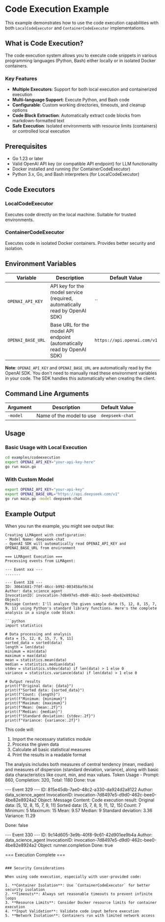 # Code Execution Example

This example demonstrates how to use the code execution capabilities with both `LocalCodeExecutor` and `ContainerCodeExecutor` implementations.

## What is Code Execution?

The code execution system allows you to execute code snippets in various programming languages (Python, Bash) either locally or in isolated Docker containers.

### Key Features

- **Multiple Executors**: Support for both local execution and containerized execution
- **Multi-language Support**: Execute Python, and Bash code
- **Configurable**: Custom working directories, timeouts, and cleanup options
- **Code Block Extraction**: Automatically extract code blocks from markdown-formatted text
- **Safe Execution**: Isolated environments with resource limits (containers) or controlled local execution

## Prerequisites

- Go 1.23 or later
- Valid OpenAI API key (or compatible API endpoint) for LLM functionality
- Docker installed and running (for ContainerCodeExecutor)
- Python 3.x, Go, and Bash interpreters (for LocalCodeExecutor)

## Code Executors

### LocalCodeExecutor

Executes code directly on the local machine. Suitable for trusted environments.

### ContainerCodeExecutor

Executes code in isolated Docker containers. Provides better security and isolation.

## Environment Variables

| Variable          | Description                                                                | Default Value               |
| ----------------- | -------------------------------------------------------------------------- | --------------------------- |
| `OPENAI_API_KEY`  | API key for the model service (required, automatically read by OpenAI SDK) | ``                          |
| `OPENAI_BASE_URL` | Base URL for the model API endpoint (automatically read by OpenAI SDK)     | `https://api.openai.com/v1` |

**Note**: `OPENAI_API_KEY` and `OPENAI_BASE_URL` are automatically read by the OpenAI SDK. You don't need to manually read these environment variables in your code. The SDK handles this automatically when creating the client.

## Command Line Arguments

| Argument | Description              | Default Value   |
| -------- | ------------------------ | --------------- |
| `-model` | Name of the model to use | `deepseek-chat` |

## Usage

### Basic Usage with Local Execution

```bash
cd examples/codeexecution
export OPENAI_API_KEY="your-api-key-here"
go run main.go
```

### With Custom Model

```bash
export OPENAI_API_KEY="your-api-key"
export OPENAI_BASE_URL="https://api.deepseek.com/v1"
go run main.go -model deepseek-chat
```

## Example Output

When you run the example, you might see output like:

````
Creating LLMAgent with configuration:
- Model Name: deepseek-chat
- OpenAI SDK will automatically read OPENAI_API_KEY and OPENAI_BASE_URL from environment

=== LLMAgent Execution ===
Processing events from LLMAgent:

--- Event xxx ---
.......

--- Event 328 ---
ID: 30641681-7f0f-46cc-b992-003458af0c3d
Author: data_science_agent
InvocationID: invocation-7d8497e5-d9d0-462c-bee0-4be82e8924a2
Object:
Message Content: I'll analyze the given sample data (5, 12, 8, 15, 7, 9, 11) using Python's standard library functions. Here's the complete analysis in a single code block:

```python
import statistics

# Data processing and analysis
data = [5, 12, 8, 15, 7, 9, 11]
sorted_data = sorted(data)
length = len(data)
minimum = min(data)
maximum = max(data)
mean = statistics.mean(data)
median = statistics.median(data)
stdev = statistics.stdev(data) if len(data) > 1 else 0
variance = statistics.variance(data) if len(data) > 1 else 0

# Output results
print(f"Original data: {data}")
print(f"Sorted data: {sorted_data}")
print(f"Count: {length}")
print(f"Minimum: {minimum}")
print(f"Maximum: {maximum}")
print(f"Mean: {mean:.2f}")
print(f"Median: {median}")
print(f"Standard deviation: {stdev:.2f}")
print(f"Variance: {variance:.2f}")
````

This code will:

1. Import the necessary statistics module
2. Process the given data
3. Calculate all basic statistical measures
4. Print the results in a readable format

The analysis includes both measures of central tendency (mean, median) and measures of dispersion (standard deviation, variance), along with basic data characteristics like count, min, and max values.
Token Usage - Prompt: 860, Completion: 320, Total: 1180
Done: true

--- Event 329 ---
ID: 815e45db-7ae0-48c2-a330-da924d2a8122
Author: data_science_agent
InvocationID: invocation-7d8497e5-d9d0-462c-bee0-4be82e8924a2
Object:
Message Content: Code execution result:
Original data: [5, 12, 8, 15, 7, 9, 11]
Sorted data: [5, 7, 8, 9, 11, 12, 15]
Count: 7
Minimum: 5
Maximum: 15
Mean: 9.57
Median: 9
Standard deviation: 3.36
Variance: 11.29

Done: false

--- Event 330 ---
ID: 9c14d605-3e9b-40f8-9c61-42d901ee9b4a
Author: data_science_agent
InvocationID: invocation-7d8497e5-d9d0-462c-bee0-4be82e8924a2
Object: runner.completion
Done: true

=== Execution Complete ===

```

### Security Considerations

When using code execution, especially with user-provided code:

1. **Container Isolation**: Use `ContainerCodeExecutor` for better security isolation
2. **Timeouts**: Always set reasonable timeouts to prevent infinite loops
3. **Resource Limits**: Consider Docker resource limits for container execution
4. **Input Validation**: Validate code input before execution
5. **Network Isolation**: Containers run with limited network access
```
